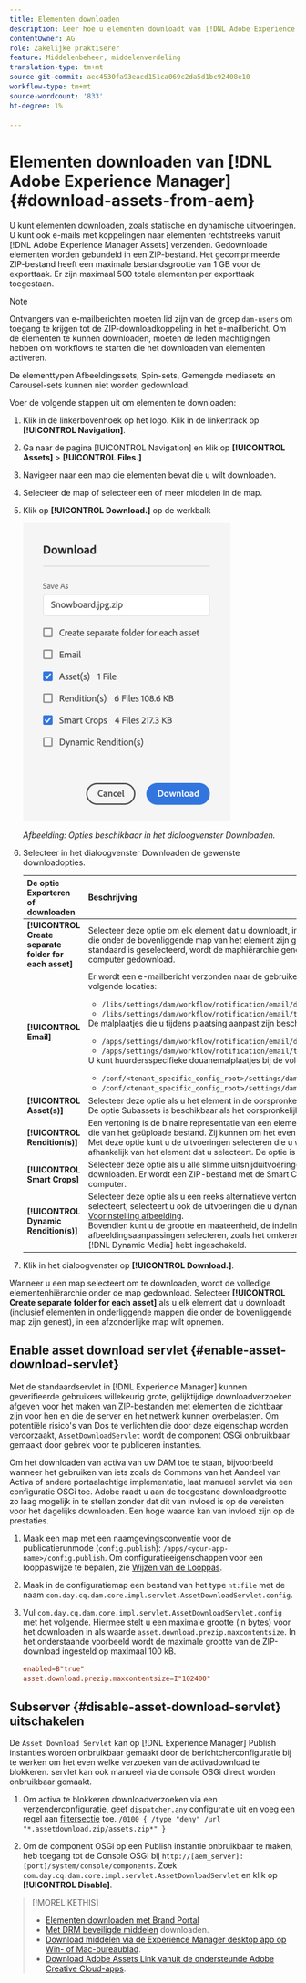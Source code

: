 ```yaml
---
title: Elementen downloaden
description: Leer hoe u elementen downloadt van [!DNL Adobe Experience Manager] en de downloadfunctionaliteit in- of uitschakelt.
contentOwner: AG
role: Zakelijke praktiserer
feature: Middelenbeheer, middelenverdeling
translation-type: tm+mt
source-git-commit: aec4530fa93eacd151ca069c2da5d1bc92408e10
workflow-type: tm+mt
source-wordcount: '833'
ht-degree: 1%

---
```



# Elementen downloaden van [!DNL Adobe Experience Manager] {#download-assets-from-aem}

U kunt elementen downloaden, zoals statische en dynamische uitvoeringen. U kunt ook e-mails met koppelingen naar elementen rechtstreeks vanuit [!DNL Adobe Experience Manager Assets] verzenden. Gedownloade elementen worden gebundeld in een ZIP-bestand. Het gecomprimeerde ZIP-bestand heeft een maximale bestandsgrootte van 1 GB voor de exporttaak. Er zijn maximaal 500 totale elementen per exporttaak toegestaan.

>[!NOTE]
>
>Ontvangers van e-mailberichten moeten lid zijn van de groep `dam-users` om toegang te krijgen tot de ZIP-downloadkoppeling in het e-mailbericht. Om de elementen te kunnen downloaden, moeten de leden machtigingen hebben om workflows te starten die het downloaden van elementen activeren.

De elementtypen Afbeeldingssets, Spin-sets, Gemengde mediasets en Carousel-sets kunnen niet worden gedownload.

Voer de volgende stappen uit om elementen te downloaden:

1. Klik in de linkerbovenhoek op het logo. Klik in de linkertrack op **[!UICONTROL Navigation]**.
1. Ga naar de pagina [!UICONTROL Navigation] en klik op **[!UICONTROL Assets]** > **[!UICONTROL Files.]**
1. Navigeer naar een map die elementen bevat die u wilt downloaden.
1. Selecteer de map of selecteer een of meer middelen in de map.
1. Klik op **[!UICONTROL Download.]** op de werkbalk

   ![Beschikbare opties voor het downloaden van Experience Manager-elementen](/help/assets/assets/asset-download1.png)

   *Afbeelding: Opties beschikbaar in het dialoogvenster Downloaden.*

1. Selecteer in het dialoogvenster Downloaden de gewenste downloadopties.

   | De optie Exporteren of downloaden | Beschrijving |
   |---|---|
   | **[!UICONTROL Create separate folder for each asset]** | Selecteer deze optie om elk element dat u downloadt, inclusief elementen, op te nemen in onderliggende mappen die onder de bovenliggende map van het element zijn genest in één map op uw lokale computer. Als deze optie niet standaard is geselecteerd, wordt de maphiërarchie genegeerd en worden alle elementen naar één map op uw lokale computer gedownload. |
   | **[!UICONTROL Email]** | Er wordt een e-mailbericht verzonden naar de gebruiker. De standaard e-mailsjablonen zijn beschikbaar op de volgende locaties:<ul><li>`/libs/settings/dam/workflow/notification/email/downloadasset`.</li><li>`/libs/settings/dam/workflow/notification/email/transientworkflowcompleted`.</li></ul> De malplaatjes die u tijdens plaatsing aanpast zijn beschikbaar bij de volgende plaatsen: <ul><li>`/apps/settings/dam/workflow/notification/email/downloadasset`.</li><li>`/apps/settings/dam/workflow/notification/email/transientworkflowcompleted`.</li></ul>U kunt huurdersspecifieke douanemalplaatjes bij de volgende plaatsen opslaan:<ul><li>`/conf/<tenant_specific_config_root>/settings/dam/workflow/notification/email/downloadasset`.</li><li>`/conf/<tenant_specific_config_root>/settings/dam/workflow/notification/email/transientworkflowcompleted`.</li></ul> |
   | **[!UICONTROL Asset(s)]** | Selecteer deze optie als u het element in de oorspronkelijke vorm zonder vertoningen wilt downloaden.<br>De optie Subassets is beschikbaar als het oorspronkelijke element subassets heeft. |
   | **[!UICONTROL Rendition(s)]** | Een vertoning is de binaire representatie van een element. Elementen hebben een primaire representatie, namelijk die van het geüploade bestand. Zij kunnen om het even welk aantal vertegenwoordiging hebben. <br> Met deze optie kunt u de uitvoeringen selecteren die u wilt downloaden. Welke uitvoeringen beschikbaar zijn, is afhankelijk van het element dat u selecteert. De optie is beschikbaar als het element uitvoeringen heeft. |
   | **[!UICONTROL Smart Crops]** | Selecteer deze optie als u alle slimme uitsnijduitvoeringen van het geselecteerde element vanuit AEM wilt downloaden. Er wordt een ZIP-bestand met de Smart Crop-uitvoeringen gemaakt en gedownload naar uw lokale computer. |
   | **[!UICONTROL Dynamic Rendition(s)]** | Selecteer deze optie als u een reeks alternatieve vertoningen in real-time wilt genereren. Wanneer u deze optie selecteert, selecteert u ook de uitvoeringen die u dynamisch wilt maken door een optie te selecteren in de lijst [Voorinstelling afbeelding](image-presets.md). <br>Bovendien kunt u de grootte en maateenheid, de indeling, de kleurruimte, de resolutie en eventuele optionele afbeeldingsaanpassingen selecteren, zoals het omkeren van de afbeelding. De optie is alleen beschikbaar als u [!DNL Dynamic Media] hebt ingeschakeld. |

1. Klik in het dialoogvenster op **[!UICONTROL Download.]**.

Wanneer u een map selecteert om te downloaden, wordt de volledige elementenhiërarchie onder de map gedownload. Selecteer **[!UICONTROL Create separate folder for each asset]** als u elk element dat u downloadt (inclusief elementen in onderliggende mappen die onder de bovenliggende map zijn genest), in een afzonderlijke map wilt opnemen.

## Enable asset download servlet {#enable-asset-download-servlet}

Met de standaardservlet in [!DNL Experience Manager] kunnen geverifieerde gebruikers willekeurig grote, gelijktijdige downloadverzoeken afgeven voor het maken van ZIP-bestanden met elementen die zichtbaar zijn voor hen en die de server en het netwerk kunnen overbelasten. Om potentiële risico&#39;s van Dos te verlichten die door deze eigenschap worden veroorzaakt, `AssetDownloadServlet` wordt de component OSGi onbruikbaar gemaakt door gebrek voor te publiceren instanties.

Om het downloaden van activa van uw DAM toe te staan, bijvoorbeeld wanneer het gebruiken van iets zoals de Commons van het Aandeel van Activa of andere portaalachtige implementatie, laat manueel servlet via een configuratie OSGi toe. Adobe raadt u aan de toegestane downloadgrootte zo laag mogelijk in te stellen zonder dat dit van invloed is op de vereisten voor het dagelijks downloaden. Een hoge waarde kan van invloed zijn op de prestaties.

1. Maak een map met een naamgevingsconventie voor de publicatierunmode (`config.publish`): `/apps/<your-app-name>/config.publish`. Om configuratieeigenschappen voor een looppaswijze te bepalen, zie [Wijzen van de Looppas](/help/sites-deploying/configure-runmodes.md#defining-configuration-properties-for-a-run-mode).
1. Maak in de configuratiemap een bestand van het type `nt:file` met de naam `com.day.cq.dam.core.impl.servlet.AssetDownloadServlet.config`.
1. Vul `com.day.cq.dam.core.impl.servlet.AssetDownloadServlet.config` met het volgende. Hiermee stelt u een maximale grootte (in bytes) voor het downloaden in als waarde `asset.download.prezip.maxcontentsize`. In het onderstaande voorbeeld wordt de maximale grootte van de ZIP-download ingesteld op maximaal 100 kB.

   ```conf
   enabled=B"true"
   asset.download.prezip.maxcontentsize=I"102400"
   ```

## Subserver {#disable-asset-download-servlet} uitschakelen

De `Asset Download Servlet` kan op [!DNL Experience Manager] Publish instanties worden onbruikbaar gemaakt door de berichtcherconfiguratie bij te werken om het even welke verzoeken van de activadownload te blokkeren. servlet kan ook manueel via de console OSGi direct worden onbruikbaar gemaakt.

1. Om activa te blokkeren downloadverzoeken via een verzenderconfiguratie, geef `dispatcher.any` configuratie uit en voeg een regel aan [filtersectie](https://experienceleague.adobe.com/docs/experience-manager-dispatcher/using/configuring/dispatcher-configuration.html#defining-a-filter) toe. `/0100 { /type "deny" /url "*.assetdownload.zip/assets.zip*" }`

1. Om de component OSGi op een Publish instantie onbruikbaar te maken, heb toegang tot de Console OSGi bij `http://[aem_server]:[port]/system/console/components`. Zoek `com.day.cq.dam.core.impl.servlet.AssetDownloadServlet` en klik op **[!UICONTROL Disable]**.

>[!MORELIKETHIS]
>
>* [Elementen downloaden met Brand Portal](https://experienceleague.adobe.com/docs/experience-manager-brand-portal/using/download/brand-portal-download-assets.html)
>* [Met DRM beveiligde middelen](drm.md) downloaden.
>* [Download middelen via de Experience Manager desktop app op Win- of Mac-bureaublad](https://experienceleague.adobe.com/docs/experience-manager-desktop-app/using/using.html#download-assets).
>* [Download Adobe Assets Link vanuit de ondersteunde Adobe Creative Cloud-apps](https://helpx.adobe.com/nl/enterprise/using/manage-assets-using-adobe-asset-link.html).

